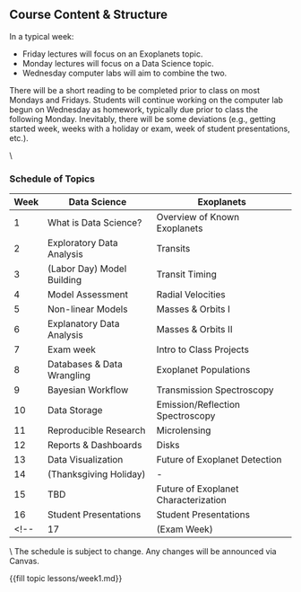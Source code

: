 ## Course Content & Structure

In a typical week:  
- Friday lectures will focus on an Exoplanets topic.  
- Monday lectures will focus on a Data Science topic.  
- Wednesday computer labs will aim to combine the two.

There will be a short reading to be completed prior to class on most Mondays and Fridays.  Students will continue working on the computer lab begun on Wednesday as homework, typically due prior to class the following Monday.  Inevitably, there will be some deviations (e.g., getting started week, weeks with a holiday or exam, week of student presentations, etc.).   

\\
### Schedule of Topics

| Week | Data Science | Exoplanets |
| ---- | ------------ | ---------- |
| 1 | What is Data Science? | Overview of Known Exoplanets |
| 2 | Exploratory Data Analysis | Transits |
| 3 | (Labor Day)  Model Building | Transit Timing |
| 4 | Model Assessment | Radial Velocities |
| 5 | Non-linear Models | Masses & Orbits I |
| 6 | Explanatory Data Analysis | Masses & Orbits II |
| 7 | Exam week | Intro to Class Projects |
| 8 | Databases & Data Wrangling | Exoplanet Populations |
| 9 | Bayesian Workflow | Transmission Spectroscopy |
| 10 | Data Storage | Emission/Reflection Spectroscopy |
| 11 | Reproducible Research | Microlensing |
| 12 | Reports & Dashboards | Disks  |
| 13 | Data Visualization | Future of Exoplanet Detection |
| 14 | (Thanksgiving Holiday) | - |
| 15 | TBD | Future of Exoplanet Characterization |
| 16 | Student Presentations | Student Presentations |
<!-- | 17 | (Exam Week) | - | -->

\\
The schedule is subject to change.  Any changes will be announced via Canvas.  

{{fill topic lessons/week1.md}}
